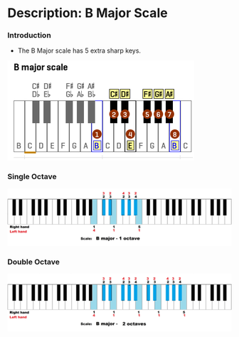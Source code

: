 # Description: B Major Scale

### Introduction
* The B Major scale has 5 extra sharp keys.

![](images/major-scale-07-b-major-scale.png)

### Single Octave
![](images/major-scale-07-b-major-scale-1-octave.jpg)

### Double Octave
![](images/major-scale-07-b-major-scale-2-octave.jpg)
